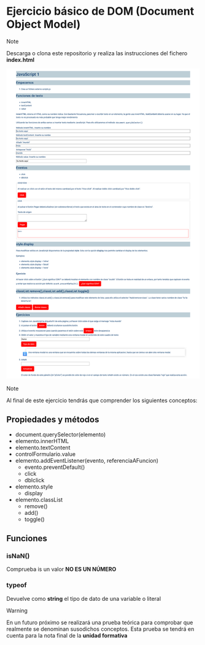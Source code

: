 # Ejercicio básico de DOM (Document Object Model)

>[!NOTE]
>Descarga o clona este repositorio y realiza las instrucciones del fichero __index.html__

[![Ejercicios básicos de JS DOM](./design/screenshot.png)](https://webferrol.github.io/vanilla-javascript-dom-newbie-exercise/)


>[!NOTE]
>Al final de este ejercicio tendrás que comprender los siguientes conceptos:

## Propiedades y métodos

- document.querySelector(elemento)
- elemento.innerHTML
- elemento.textContent
- controlFormulario.value
- elemento.addEventListener(evento, referenciaAFuncion)
  - evento.preventDefault()
  - click
  - dblclick
- elemento.style
  - display
- elemento.classList
  - remove()
  - add()
  - toggle()

## Funciones

### isNaN()

Comprueba is un valor **NO ES UN NÚMERO**

### typeof

Devuelve como **string** el tipo de dato de una variable o literal

>[!WARNING]
>En un futuro próximo se realizará una prueba teórica para comprobar que realmente se denominan susodichos conceptos. Esta prueba se tendrá en cuenta para la nota final de la **unidad formativa**